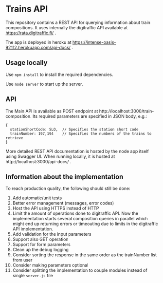 Trains API
==========

This repository contains a REST API for querying information about train compositions. It uses
internally the digitraffic API available at https://rata.digitraffic.fi/ .

The app is deployed in heroku at https://intense-oasis-92112.herokuapp.com/api-docs/ .

## Usage locally

Use `npm install` to install the required dependencies.

Use `node server` to start up the server.

## API

The Main API is available as POST endpoint at http://localhost:3000/train-composition. 
Its required parameters are specified in JSON body, e.g.:

    { 
      stationShortCode: SLO,  // Specifies the station short code
      trainNumber: 197,194    // Specifies the numbers of the trains to retrieve
    }

More detailed REST API documentation is hosted by the node app itself using Swagger UI. 
When running locally, it is hosted at http://localhost:3000/api-docs/ .

## Information about the implementation

To reach production quality, the following should still be done:

1. Add automatic/unit tests
1. Better error management (messages, error codes)
1. Host the API using HTTPS instead of HTTP
1. Limit the amount of operations done to digitraffic API. Now the implementation starts several composition
queries in parallel which might end up returning errors or timeouting due to limits in the digitraffic API
implementation.
1. Add validation for the input parameters
1. Support also GET operation
1. Support for form parameters
1. Clean up the debug logging
1. Consider sorting the response in the same order as the trainNumber list from user
1. Consider making parameters optional
1. Consider splitting the implementation to couple modules instead of single `server.js` file
